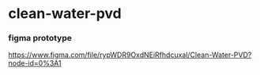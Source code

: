 # clean-water-pvd

### figma prototype

https://www.figma.com/file/rypWDR9OxdNEiRfhdcuxal/Clean-Water-PVD?node-id=0%3A1
